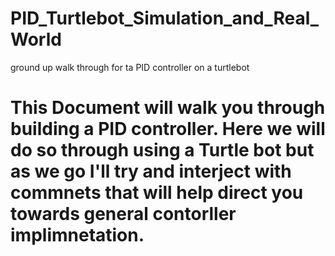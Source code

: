# PID_Turtlebot_Simulation_and_Real_World
ground up walk through for ta PID controller on a turtlebot


# This Document will walk you through building a PID controller. Here we will do so through using a Turtle bot but as we go I'll try and interject with commnets that will help direct you towards general contorller implimnetation.
